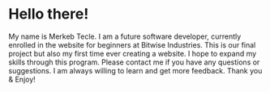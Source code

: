 # Hello there!
My name is Merkeb Tecle.
I am a future software developer, currently enrolled in the website for beginners at Bitwise Industries. This is our final project but also my first time ever creating a website. I hope to expand my skills through this program. Please contact me if you have any questions or suggestions. I am always willing to learn and get more feedback. 
Thank you & Enjoy! 

